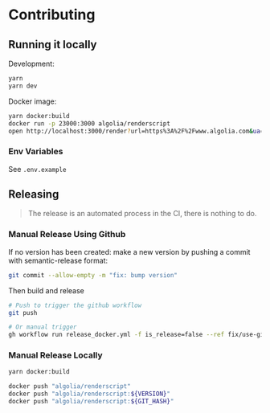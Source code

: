 # Contributing

## Running it locally

Development:

```sh
yarn
yarn dev
```

Docker image:

```sh
yarn docker:build
docker run -p 23000:3000 algolia/renderscript
open http://localhost:3000/render?url=https%3A%2F%2Fwww.algolia.com&ua=Test+Renderscript
```

### Env Variables

See `.env.example`

## Releasing

> The release is an automated process in the CI, there is nothing to do.

### Manual Release Using Github

If no version has been created: make a new version by pushing a commit with semantic-release format:

```sh
git commit --allow-empty -m "fix: bump version"
```

Then build and release

```sh
# Push to trigger the github workflow
git push

# Or manual trigger
gh workflow run release_docker.yml -f is_release=false --ref fix/use-github-actions
```

### Manual Release Locally

```sh
yarn docker:build

docker push "algolia/renderscript"
docker push "algolia/renderscript:${VERSION}"
docker push "algolia/renderscript:${GIT_HASH}"
```
